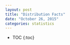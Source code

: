```yaml
---
layout: post
title: "Distribution Facts"
date: "October 26, 2015"
categories: statistics
---
```


* TOC
{:toc}


